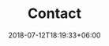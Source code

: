 ---
title: "Contact"
date: 2018-07-12T18:19:33+06:00
bg_image: images/background/Contact.jpg
description : "Contact North by Northeast Journeys"
---